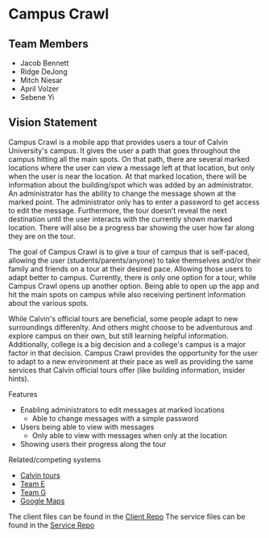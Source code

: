 # Campus Crawl

## Team Members
- Jacob Bennett
- Ridge DeJong
- Mitch Niesar
- April Volzer
- Sebene Yi

## Vision Statement

Campus Crawl is a mobile app that provides users a tour of Calvin University's campus. It gives the user a path that goes throughout the campus hitting all the main spots. On that path, there are several marked locations where the user can view a message left at that location, but only when the user is near the location. At that marked location, there will be information about the building/spot which was added by an administrator. An administrator has the ability to change the message shown at the marked point. The administrator only has to enter a password to get access to edit the message. Furthermore, the tour doesn’t reveal the next destination until the user interacts with the currently shown marked location. There will also be a progress bar showing the user how far along they are on the tour.

The goal of Campus Crawl is to give a tour of campus that is self-paced, allowing the user (students/parents/anyone) to take themselves and/or their family and friends on a tour at their desired pace. Allowing those users to adapt better to campus. Currently, there is only one option for a tour, while Campus Crawl opens up another option. Being able to open up the app and hit the main spots on campus while also receiving pertinent information about the various spots.

While Calvin's official tours are beneficial, some people adapt to new surroundings differenlty. And others might choose to be adventurous and explore campus on their own, but still learning helpful information. Additionally, college is a big decision and a college's campus is a major factor in that decision. Campus Crawl provides the opportunity for the user to adapt to a new environment at their pace as well as providing the same services that Calvin official tours offer (like building information, insider hints).


Features
* Enabling administrators to edit messages at marked locations
   * Able to change messages with a simple password
* Users being able to view with messages
   * Only able to view with messages when only at the location
* Showing users their progress along the tour

Related/competing systems
* [Calvin tours](https://calvin.edu/virtual-tour/)
* [Team E](https://github.com/Wayfinder-CS262-2020)
* [Team G](https://github.com/calvin-cs262-fall2020-teamG)
* [Google Maps](https://www.google.com/maps)

The client files can be found in the [Client Repo](https://github.com/calvin-cs262-fall2020-teamb/campusCrawl-client)
The service files can be found in the [Service Repo](https://github.com/calvin-cs262-fall2020-teamb/campusCrawl-service)
